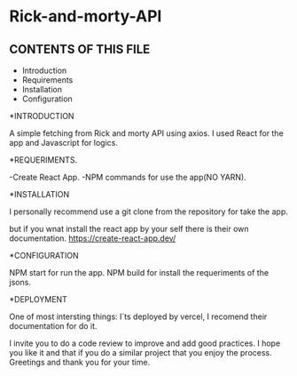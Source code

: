 # Rick-and-morty-API

CONTENTS OF THIS FILE
---------------------

 * Introduction
 * Requirements
 * Installation
 * Configuration

*INTRODUCTION

A simple fetching from Rick and morty API using axios. I used React for the app and Javascript for logics.

*REQUERIMENTS.

-Create React App. -NPM commands for use the app(NO YARN).

*INSTALLATION

I personally recommend use a git clone from the repository for take the app.

but if you wnat install the react app by your self there is their own documentation. https://create-react-app.dev/

*CONFIGURATION

NPM start for run the app.
NPM build for install the requeriments of the jsons.

*DEPLOYMENT

One of most intersting things: I´ts deployed by vercel, I recomend their documentation for do it.

I invite you to do a code review to improve and add good practices. I hope you like it and that if you do a similar project that you enjoy the process. Greetings and thank you for your time.
